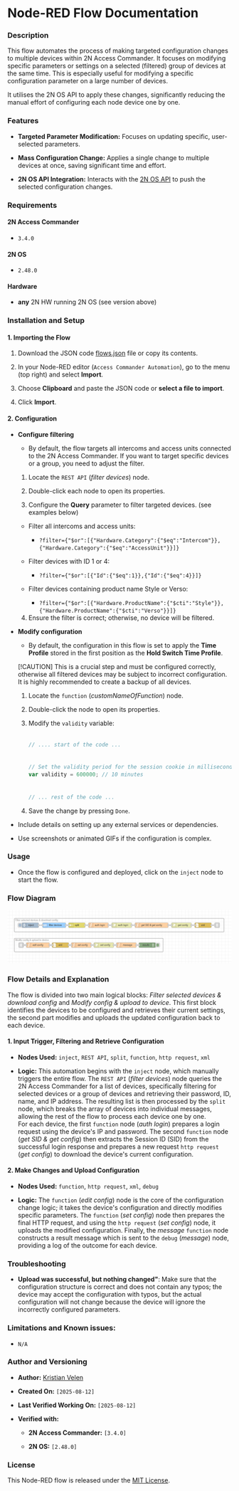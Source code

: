 # Node-RED Flow Documentation

### Description

This flow automates the process of making targeted configuration changes to multiple devices within 2N Access Commander. It focuses on modifying specific parameters or settings on a selected (filtered) group of devices at the same time. This is especially useful for modifying a specific configuration parameter on a large number of devices.

It utilises the 2N OS API to apply these changes, significantly reducing the manual effort of configuring each node device one by one.

### Features

* **Targeted Parameter Modification:** Focuses on updating specific, user-selected parameters.

* **Mass Configuration Change:** Applies a single change to multiple devices at once, saving significant time and effort.

* **2N OS API Integration:** Interacts with the [2N OS API](https://wiki.2n.com/hip/hapi/latest/en/5-prehled-funkci-http-api/5-3-api-config/5-3-1-api-config) to push the selected configuration changes.

### Requirements

#### 2N Access Commander

* `3.4.0`

#### 2N OS

* `2.48.0`

#### Hardware

* **any** 2N HW running 2N OS (see version above)

### Installation and Setup

#### 1. Importing the Flow

1. Download the JSON code [flows.json](flows.json) file or copy its contents.

2. In your Node-RED editor (`Access Commander Automation`), go to the menu (top right) and select **Import**.

3. Choose **Clipboard** and paste the JSON code or **select a file to import**.

4. Click **Import**.

#### 2. Configuration

* **Configure filtering**

  * By default, the flow targets all intercoms and access units connected to the 2N Access Commander. If you want to target specific devices or a group, you need to adjust the filter.

  1. Locate the `REST API` (*filter devices*) node.

  2. Double-click each node to open its properties.

  3. Configure the **Query** parameter to filter targeted devices. (see examples below)

    * Filter all intercoms and access units:

      * `?filter={"$or":[{"Hardware.Category":{"$eq":"Intercom"}},{"Hardware.Category":{"$eq":"AccessUnit"}}]}`

    * Filter devices with ID 1 or 4:

      * `?filter={"$or":[{"Id":{"$eq":1}},{"Id":{"$eq":4}}]}`

    * Filter devices containing product name Style or Verso:

      * `?filter={"$or":[{"Hardware.ProductName":{"$cti":"Style"}},{"Hardware.ProductName":{"$cti":"Verso"}}]}`

  4. Ensure the filter is correct; otherwise, no device will be filtered.

* **Modify configuration**

  * By default, the configuration in this flow is set to apply the **Time Profile** stored in the first position as the **Hold Switch Time Profile**.  

  [!CAUTION]
  This is a crucial step and must be configured correctly, otherwise all filtered devices may be subject to incorrect configuration. It is highly recommended to create a backup of all devices.

  1. Locate the `function` (*customNameOfFunction*) node.

  2. Double-click the node to open its properties.

  3. Modify the `validity` variable:

      ```javascript

      // .... start of the code ... 


      // Set the validity period for the session cookie in milliseconds
      var validity = 600000; // 10 minutes


      // ... rest of the code ...

      ```

  4. Save the change by pressing `Done`.

* Include details on setting up any external services or dependencies.

* Use screenshots or animated GIFs if the configuration is complex.


### Usage

* Once the flow is configured and deployed, click on the `inject` node to start the flow.

### Flow Diagram

![Flow Diagram](diagram.png "Flow Diagram")

### Flow Details and Explanation

The flow is divided into two main logical blocks: *Filter selected devices & download config* and *Modify config & upload to device*. This first block identifies the devices to be configured and retrieves their current settings, the second part modifies and uploads the updated configuration back to each device.

#### 1. Input Trigger, Filtering and Retrieve Configuration

* **Nodes Used:** `inject`, `REST API`, `split`, `function`, `http request`, `xml`

* **Logic:** This automation begins with the `inject` node, which manually triggers the entire flow. The `REST API` (*filter devices*) node queries the 2N Access Commander for a list of devices, specifically filtering for selected devices or a group of devices and retrieving their password, ID, name, and IP address. The resulting list is then processed by the `split` node, which breaks the array of devices into individual messages, allowing the rest of the flow to process each device one by one.  
For each device, the first `function` node (*auth login*) prepares a login request using the device's IP and password. The second `function` node (*get SID & get config*) then extracts the Session ID (SID) from the successful login response and prepares a new request `http request` (*get config*) to download the device's current configuration.

#### 2. Make Changes and Upload Configuration

* **Nodes Used:** `function`, `http request`, `xml`, `debug`

* **Logic:** The `function` (*edit config*) node is the core of the configuration change logic; it takes the device's configuration and directly modifies specific parameters. The `function` (*set config*) node then prepares the final HTTP request, and using the `http request` (*set config*) node, it uploads the modified configuration. Finally, the *message* `function` node constructs a result message which is sent to the `debug` (*message*) node, providing a log of the outcome for each device.

### Troubleshooting

* **Upload was successful, but nothing changed"**: Make sure that the configuration structure is correct and does not contain any typos; the device may accept the configuration with typos, but the actual configuration will not change because the device will ignore the incorrectly configured parameters.

### Limitations and Known issues:

  * `N/A`

### Author and Versioning

* **Author:** [Kristian Velen](https://github.com/kv-0000)

* **Created On:** `[2025-08-12]`

* **Last Verified Working On:** `[2025-08-12]`

* **Verified with:**

  * **2N Access Commander:** `[3.4.0]`

  * **2N OS:** `[2.48.0]`

### License

This Node-RED flow is released under the [MIT License](https://opensource.org/licenses/MIT).